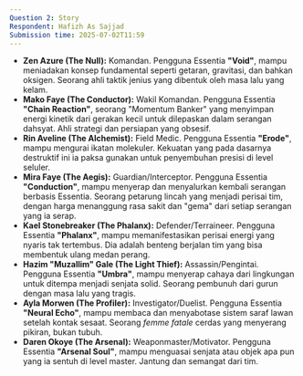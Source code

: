```yaml
---
Question 2: Story
Respondent: Hafizh As Sajjad
Submission time: 2025-07-02T11:59
---
```


- **Zen Azure (The Null):** Komandan. Pengguna Essentia **"Void"**, mampu meniadakan konsep fundamental seperti getaran, gravitasi, dan bahkan oksigen. Seorang ahli taktik jenius yang dibentuk oleh masa lalu yang kelam.
- **Mako Faye (The Conductor):** Wakil Komandan. Pengguna Essentia **"Chain Reaction"**, seorang "Momentum Banker" yang menyimpan energi kinetik dari gerakan kecil untuk dilepaskan dalam serangan dahsyat. Ahli strategi dan persiapan yang obsesif.
- **Rin Aveline (The Alchemist):** Field Medic. Pengguna Essentia **"Erode"**, mampu mengurai ikatan molekuler. Kekuatan yang pada dasarnya destruktif ini ia paksa gunakan untuk penyembuhan presisi di level seluler.
- **Mira Faye (The Aegis):** Guardian/Interceptor. Pengguna Essentia **"Conduction"**, mampu menyerap dan menyalurkan kembali serangan berbasis Essentia. Seorang petarung lincah yang menjadi perisai tim, dengan harga menanggung rasa sakit dan "gema" dari setiap serangan yang ia serap.
- **Kael Stonebreaker (The Phalanx):** Defender/Terraineer. Pengguna Essentia **"Phalanx"**, mampu memanifestasikan perisai energi yang nyaris tak tertembus. Dia adalah benteng berjalan tim yang bisa membentuk ulang medan perang.
- **Hazim "Muzallim" Gale (The Light Thief):** Assassin/Pengintai. Pengguna Essentia **"Umbra"**, mampu menyerap cahaya dari lingkungan untuk ditempa menjadi senjata solid. Seorang pembunuh dari gurun dengan masa lalu yang tragis.
- **Ayla Morwen (The Profiler):** Investigator/Duelist. Pengguna Essentia **"Neural Echo"**, mampu membaca dan menyabotase sistem saraf lawan setelah kontak sesaat. Seorang _femme fatale_ cerdas yang menyerang pikiran, bukan tubuh.
- **Daren Okoye (The Arsenal):** Weaponmaster/Motivator. Pengguna Essentia **"Arsenal Soul"**, mampu menguasai senjata atau objek apa pun yang ia sentuh di level master. Jantung dan semangat dari tim.